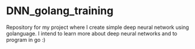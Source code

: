 # DNN_golang_training
Repository for my project where I create simple deep neural network using golanguage. I intend to learn more about deep neural networks and to program in go :)

